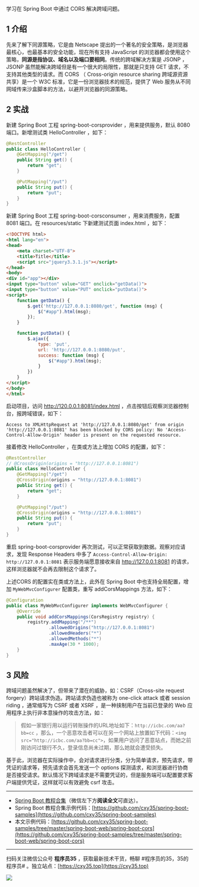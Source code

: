 学习在 Spring Boot 中通过 CORS 解决跨域问题。
<!-- more -->

## 1 介绍

先来了解下同源策略，它是由 Netscape 提出的一个著名的安全策略，是浏览器最核心，也最基本的安全功能，现在所有支持 JavaScript 的浏览器都会使用这个策略，**同源是指协议、域名以及端口要相同**。传统的跨域解决方案是 JSONP ， JSONP 虽然能解决跨域但是有一个很大的局限性，那就是只支持 GET 请求，不支持其他类型的请求。而 CORS （ Cross-origin resource sharing 跨域源资源共享）是一个 W3C 标准，它是一份浏览器技术的规范，提供了 Web 服务从不同网域传来沙盒脚本的方法，以避开浏览器的同源策略。

## 2 实战

新建 Spring Boot 工程 spring-boot-corsprovider ，用来提供服务，默认 8080 端口。新增测试类 HelloController ，如下：

```java
@RestController
public class HelloController {
    @GetMapping("/get")
    public String get() {
        return "get";
    }

    @PutMapping("/put")
    public String put() {
        return "put";
    }
}
```

新建 Spring Boot 工程 spring-boot-corsconsumer ，用来消费服务，配置 8081 端口。在 resources/static 下新建测试页面 index.html ，如下：

```html
<!DOCTYPE html>
<html lang="en">
<head>
    <meta charset="UTF-8">
    <title>Title</title>
    <script src="jquery3.3.1.js"></script>
</head>
<body>
<div id="app"></div>
<input type="button" value="GET" onclick="getData()">
<input type="button" value="PUT" onclick="putData()">
<script>
    function getData() {
        $.get('http://127.0.0.1:8080/get', function (msg) {
            $("#app").html(msg);
        });
    }

    function putData() {
        $.ajax({
            type: 'put',
            url: 'http://127.0.0.1:8080/put',
            success: function (msg) {
                $("#app").html(msg);
            }
        })
    }
</script>
</body>
</html>
```

启动项目，访问 http://120.0.0.1:8081/index.html ，点击按钮后观察浏览器控制台，报跨域错误，如下：

```
Access to XMLHttpRequest at 'http://127.0.0.1:8080/get' from origin 'http://127.0.0.1:8081' has been blocked by CORS policy: No 'Access-Control-Allow-Origin' header is present on the requested resource.
```

接着修改 HelloController ，在类或方法上增加 CORS 的配置，如下：

```java
@RestController
// @CrossOrigin(origins = "http://127.0.0.1:8081")
public class HelloController {
    @GetMapping("/get")
    @CrossOrigin(origins = "http://127.0.0.1:8081")
    public String get() {
        return "get";
    }

    @PutMapping("/put")
    @CrossOrigin(origins = "http://127.0.0.1:8081")
    public String put() {
        return "put";
    }
}
```

重启 spring-boot-corsprovider 再次测试，可以正常获取到数据。观察对应请求，发现 Response Headers 中多了 `Access-Control-Allow-Origin: http://127.0.0.1:8081` 表示服务端愿意接收来自 http://127.0.0.1:8081 的请求，这样浏览器就不会再去限制这个请求了。

上述CORS 的配置实在类或方法上，此外在 Spring Boot 中也支持全局配置，增加 `MyWebMvcConfigurer` 配置类，重写 addCorsMappings 方法，如下：

```java
@Configuration
public class MyWebMvcConfigurer implements WebMvcConfigurer {
    @Override
    public void addCorsMappings(CorsRegistry registry) {
        registry.addMapping("/**")
                .allowedOrigins("http://127.0.0.1:8081")
                .allowedHeaders("*")
                .allowedMethods("*")
                .maxAge(30 * 1000);
    }
}
```

## 3 风险

跨域问题虽然解决了，但带来了潜在的威胁，如：CSRF（Cross-site request forgery）跨站请求伪造。跨站请求伪造也被称为 one-click attack 或者 session riding ，通常缩写为 CSRF 或者 XSRF ，是一种挟制用户在当前已登录的 Web 应用程序上执行非本意操作的攻击方法，如：

> 假如一家银行用以运行转账操作的URL地址如下：`http://icbc.com/aa?bb=cc` ，那么，一个恶意攻击者可以在另一个网站上放置如下代码：`<img src="http://icbc.com/aa?bb=cc">`，如果用户访问了恶意站点，而她之前刚访问过银行不久，登录信息尚未过期，那么她就会遭受损失。

基于此，浏览器在实际操作中，会对请求进行分类，分为简单请求，预先请求，带凭证的请求等，预先请求会首先发送一个 options 探测请求，和浏览器进行协商是否接受请求。默认情况下跨域请求是不需要凭证的，但是服务端可以配置要求客户端提供凭证，这样就可以有效避免 csrf 攻击。

---

- [Spring Boot 教程合集](https://mp.weixin.qq.com/s/9vOiAxHFnfJnRwSlTfAHwg)（微信左下方**阅读全文**可直达）。
- Spring Boot 教程合集示例代码：[https://github.com/cxy35/spring-boot-samples](https://github.com/cxy35/spring-boot-samples)
- 本文示例代码：[https://github.com/cxy35/spring-boot-samples/tree/master/spring-boot-web/spring-boot-cors](https://github.com/cxy35/spring-boot-samples/tree/master/spring-boot-web/spring-boot-cors)


---

扫码关注微信公众号 **程序员35** ，获取最新技术干货，畅聊 #程序员的35，35的程序员# 。独立站点：[https://cxy35.top](https://cxy35.top)

![](https://oscimg.oschina.net/oscnet/up-285838b9c516db5bb1ba760f292f2346078.JPEG)